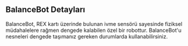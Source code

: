 ## BalanceBot Detayları

BalanceBot, REX kartı üzerinde bulunan ivme sensörü sayesinde fiziksel müdahalelere rağmen dengede kalabilen özel bir robottur. BalanceBot'u nesneleri dengede taşımanız gereken durumlarda kullanabilirsiniz.

